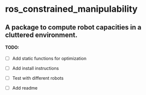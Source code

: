# ros_constrained_manipulability
## A package to compute robot capacities in a cluttered environment. 



#### TODO: 
- [ ] Add static functions for optimization
- [ ] Add install instructions
- [ ] Test with different robots
- [ ] Add readme 

